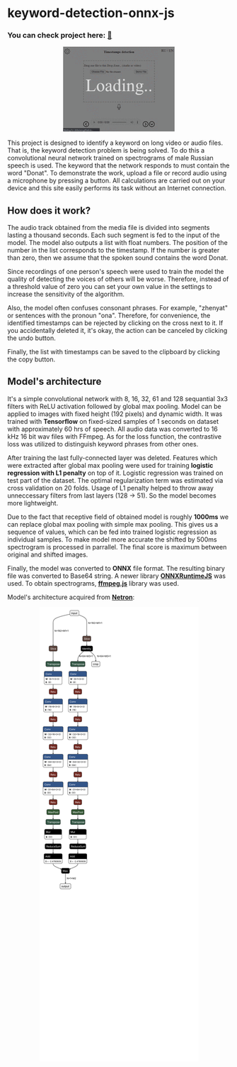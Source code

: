 # keyword-detection-onnx-js

### You can check project here: [🚀](https://defasium.github.io/keyword-detection-onnx-js)

<p align='center'>
  <img src='media/demonstration.gif' width='50% style='image-rendering: optimizeSpeed;image-rendering: -moz-crisp-edges;image-rendering: -o-crisp-edges;image-rendering: -webkit-optimize-contrast;image-rendering: pixelated;image-rendering: optimize-contrast;-ms-interpolation-mode: nearest-neighbor;'/>
</p>

This project is designed to identify a keyword on long video or audio files.
That is, the keyword detection problem is being solved. To do this a convolutional neural network trained on spectrograms of male Russian speech is used.
The keyword that the network responds to must contain the word "Donat".
To demonstrate the work, upload a file or record audio using a microphone by pressing a button.
All calculations are carried out on your device and this site easily performs its task without an Internet connection.

## How does it work?
The audio track obtained from the media file is divided into segments lasting a thousand seconds.
Each such segment is fed to the input of the model. The model also outputs a list with float numbers. The position of the number in the list corresponds to the timestamp.
If the number is greater than zero, then we assume that the spoken sound contains the word Donat.

Since recordings of one person's speech were used to train the model the quality of detecting the voices of others will be worse.
Therefore, instead of a threshold value of zero you can set your own value in the settings to increase the sensitivity of the algorithm.

Also, the model often confuses consonant phrases. For example, "zhenyat" or sentences with the pronoun "ona".
Therefore, for convenience, the identified timestamps can be rejected by clicking on the cross next to it.
If you accidentally deleted it, it's okay, the action can be canceled by clicking the undo button.

Finally, the list with timestamps can be saved to the clipboard by clicking the copy button.

## Model's architecture

It's a simple convolutional network with 8, 16, 32, 61 and 128 sequantial 3x3 filters with ReLU activation followed by global max pooling. Model can be applied to images with fixed height (192 pixels) and dynamic width. It was trained with __Tensorflow__ on fixed-sized samples of 1 seconds on dataset with approximately 60 hrs of speech. All audio data was converted to 16 kHz 16 bit wav files with FFmpeg. As for the loss function, the contrastive loss was utilized to distinguish keyword phrases from other ones.

After training the last fully-connected layer was deleted. Features which were extracted after global max pooling were used for training __logistic regression with L1 penalty__ on top of it. Logistic regression was trained on test part of the dataset. The optimal regularization term was estimated via cross validation on 20 folds. Usage of L1 penalty helped to throw away unneccessary filters from last layers (128 -> 51). So the model becomes more lightweight. 

Due to the fact that receptive field of obtained model is roughly __1000ms__ we can replace global max pooling with simple max pooling. This gives us a sequence of values, which can be fed into trained logistic regression as individual samples. 
To make model more accurate the shifted by 500ms spectrogram is processed in parrallel. The final score is maximum between original and shifted images.

Finally, the model was converted to __ONNX__ file format. The resulting binary file was converted to Base64 string.
A newer library [__ONNXRuntimeJS__](https://github.com/microsoft/onnxruntime/tree/master/js/web) was used.
To obtain spectrograms, [__ffmpeg.js__](https://github.com/ffmpegwasm/ffmpeg.wasm) library was used.

Model's architecture acquired from [__Netron__](https://github.com/lutzroeder/netron):

<p align='center'>
  <img src='media/asrStructure.svg'/>
</p>
